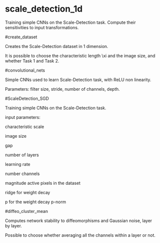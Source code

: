 # scale_detection_1d
Training simple CNNs on the Scale-Detection task. Compute their sensitivities to input transformations.

#create_dataset

Creates the Scale-Detection dataset in 1 dimension. 

It is possible to choose the characteristic length \xi and the image size, and whether Task 1 and Task 2.

#convolutional_nets

Simple CNNs used to learn Scale-Detection task, with ReLU non linearity.

Parameters: filter size, stride, number of channels, depth.

#ScaleDetection_SGD

Training simple CNNs on the Scale-Detection task.

input parameters:

characteristic scale 

image size 

gap

number of layers

learning rate

number channels

magnitude active pixels in the dataset

ridge for weight decay

p for the weight decay p-norm

#diffeo_cluster_mean

Computes network stability to diffeomorphisms and Gaussian noise, layer by layer.

Possible to choose whether averaging all the channels within a layer or not.
